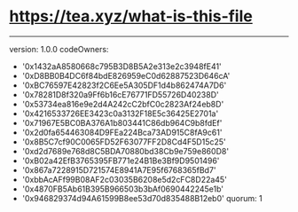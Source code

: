 # https://tea.xyz/what-is-this-file
---
version: 1.0.0
codeOwners:
  - '0x1432aA8580668c795B3D8B5A2e313e2c3948fE41'
  - '0xD8BB0B4DC6f84bdE826959eC0d62887523D646cA'
  - '0xBC76597E42823f2C6Ee5A305DF1d4b862474A7D6'
  - '0x78281D8f320a9Ff6b16cE76771FD55726D40238D'
  - '0x53734ea816e9e2d4A242cC2bfC0c2823Af24eb8D'
  - '0x4216533726EE3423c0a3132F18E5c36425E2701a'
  - '0x71967E5BC0BA376A1b803441C86db964C9b8fdEf'
  - '0x2d0fa654463084D9FEa224Bca73AD915C8fA9c61'
  - '0x8B5C7cf90C0065FD52F63077FF2D8Cd4F5D15c25'
  - '0xd2d7689e768d8C5BDA70880bd38Cb9e759e860D8'
  - '0xB02a42EfB3765395FB771e24B1Be3Bf9D9501496'
  - '0x867a7228915D721574E8941A7E95f6768365fBd7'
  - '0xbbAcAFf99B08AF2c03035B6208e5d2cFC8D22a45'
  - '0x4870FB5Ab61B395B966503b3bAf0690442245e1b'
  - '0x946829374d94A61599B8ee53d70d835488B12eb0'
quorum: 1
